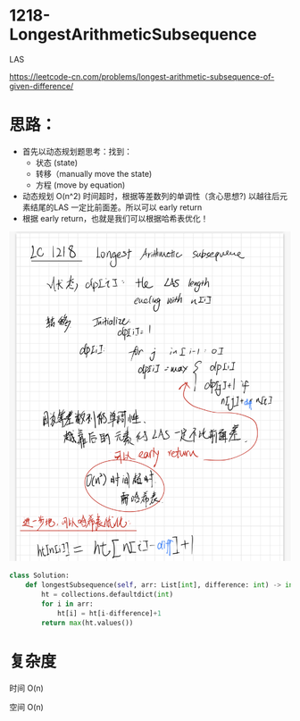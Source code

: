 # 1218-LongestArithmeticSubsequence

LAS

https://leetcode-cn.com/problems/longest-arithmetic-subsequence-of-given-difference/

# 思路：

* 首先以动态规划题思考：找到： 
  * 状态  (state)
  * 转移（manually move the state)
  * 方程  (move by equation)
* 动态规划 O(n^2) 时间超时，根据等差数列的单调性（贪心思想?) 以越往后元素结尾的LAS 一定比前面差。所以可以 early return
* 根据 early return，也就是我们可以根据哈希表优化！


![image-20211106141135982](https://raw.githubusercontent.com/q815101630/pic_storage/main/img/image-20211106141135982.png)

```python
class Solution:
    def longestSubsequence(self, arr: List[int], difference: int) -> int:
        ht = collections.defaultdict(int)
        for i in arr:
            ht[i] = ht[i-difference]+1
        return max(ht.values())
```

# 复杂度

时间 O(n)

空间 O(n)
